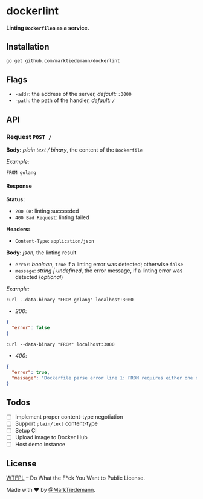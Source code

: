 # dockerlint

**Linting `Dockerfile`s as a service.**

## Installation

```sh
go get github.com/marktiedemann/dockerlint
```

## Flags

- `-addr`: the address of the server, *default:* `:3000`
- `-path`: the path of the handler, *default:* `/`

## API

### Request `POST /`

**Body:** *plain text / binary*, the content of the `Dockerfile`

*Example:*

```
FROM golang
```

#### Response

**Status:**

- `200 OK`: linting succeeded
- `400 Bad Request`: linting failed

**Headers:**

- `Content-Type`: `application/json`

**Body:** *json*, the linting result

- `error`: *boolean*, `true` if a linting error was detected; otherwise `false`
- `message`: *string | undefined*, the error message, if a linting error was detected (*optional*)

*Example:*

`curl --data-binary "FROM golang" localhost:3000`

- *200*:

```json
{
  "error": false
}
```

`curl --data-binary "FROM" localhost:3000`

- *400*:

```json
{
  "error": true,
  "message": "Dockerfile parse error line 1: FROM requires either one or three arguments"
}
```

## Todos

 - [ ] Implement proper content-type negotiation
 - [ ] Support `plain/text` content-type
 - [ ] Setup CI
 - [ ] Upload image to Docker Hub
 - [ ] Host demo instance

## License

[WTFPL](http://www.wtfpl.net/) – Do What the F*ck You Want to Public License.

Made with :heart: by [@MarkTiedemann](https://twitter.com/MarkTiedemannDE).